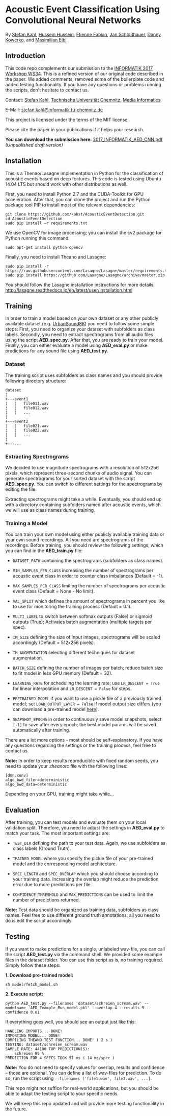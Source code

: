 # Acoustic Event Classification Using Convolutional Neural Networks
By [Stefan Kahl](http://medien.informatik.tu-chemnitz.de/skahl/about/), [Hussein Hussein](https://www.tu-chemnitz.de/informatik/HomePages/Medieninformatik/team.php.en), [Etienne Fabian](https://www.intenta.de/en/home.html), [Jan Schloßhauer](https://www.intenta.de/en/home.html), [Danny Kowerko](https://www.tu-chemnitz.de/informatik/mc/staff.php.en), and [Maximilian Eibl](https://www.tu-chemnitz.de/informatik/HomePages/Medieninformatik/team.php.en)

## Introduction
This code repo complements our submission to the [INFORMATIK 2017 Workshop WS34](https://informatik2017.de/ws34-dlhd/). This is a refined version of our original code described in the paper. We added comments, removed some of the boilerplate code and added testing functionality. If you have any questions or problems running the scripts, don't hesitate to contact us.

Contact:  [Stefan Kahl](http://medien.informatik.tu-chemnitz.de/skahl/about/), [Technische Universität Chemnitz](https://www.tu-chemnitz.de/index.html.en), [Media Informatics](https://www.tu-chemnitz.de/informatik/Medieninformatik/index.php.en)

E-Mail: stefan.kahl@informatik.tu-chemnitz.de

This project is licensed under the terms of the MIT license.

Please cite the paper in your publications if it helps your research.

<b>You can download the submission here:</b> [2017_INFORMATIK_AED_CNN.pdf](https://box.tu-chemnitz.de/index.php/s/sfW010bbLEsP4Kw) <i>(Unpublished draft version)</i>

## Installation
This is a Thenao/Lasagne implementation in Python for the classification of acoustic events based on deep features. This code is tested using Ubuntu 14.04 LTS but should work with other distributions as well.

First, you need to install Python 2.7 and the CUDA-Toolkit for GPU acceleration. After that, you can clone the project and run the Python package tool PIP to install most of the relevant dependencies:

```
git clone https://github.com/kahst/AcousticEventDetection.git
cd AcousticEventDetection
sudo pip install –r requirements.txt
```

We use OpenCV for image processing; you can install the cv2 package for Python running this command:

```
sudo apt-get install python-opencv
```

Finally, you need to install Theano and Lasagne:
```
sudo pip install -r https://raw.githubusercontent.com/Lasagne/Lasagne/master/requirements.txt
sudo pip install https://github.com/Lasagne/Lasagne/archive/master.zip
```

You should follow the Lasagne installation instructions for more details: 
http://lasagne.readthedocs.io/en/latest/user/installation.html

## Training
In order to train a model based on your own dataset or any other publicly available dataset (e.g. [UrbanSound8K](https://serv.cusp.nyu.edu/projects/urbansounddataset/index.html)) you need to follow some simple steps: First, you need to organize your dataset with subfolders as class labels. Secondly, you need to extract spectrograms from all audio files using the script <b>AED_spec.py</b>. After that, you are ready to train your model. Finally, you can either evaluate a model using <b>AED_eval.py</b> or make predictions for any sound file using <b>AED_test.py</b>.

### Dataset
The training script uses subfolders as class names and you should provide following directory structure:

```
dataset   
¦
+---event1
¦   ¦   file011.wav
¦   ¦   file012.wav
¦   ¦   ...
¦   
+---event2
¦   ¦   file021.wav
¦   ¦   file022.wav
¦   ¦   ...
¦    
+---...
```
 ### Extracting Spectrograms
We decided to use magnitude spectrograms with a resolution of 512x256 pixels, which represent three-second chunks of audio signal. You can generate spectrograms for your sorted dataset with the script <b>AED_spec.py</b>. You can switch to different settings for the spectrograms by editing the file.

Extracting spectrograms might take a while. Eventually, you should end up with a directory containing subfolders named after acoustic events, which we will use as class names during training. 

### Training a Model
You can train your own model using either publicly available training data or your own sound recordings. All you need are spectrograms of the recordings. Before training, you should review the following settings, which you can find in the <b>AED_train.py</b> file:

- `DATASET_PATH` containing the spectrograms (subfolders as class names).

- `MIN_SAMPLES_PER_CLASS` increasing the number of spectrograms per acoustic event class in order to counter class imbalances (Default = -1).

- `MAX_SAMPLES_PER_CLASS` limiting the number of spectrograms per acoustic event class (Default = None - No limit).

- `VAL_SPLIT` which defines the amount of spectrograms in percent you like to use for monitoring the training process (Default = 0.1).

- `MULTI_LABEL` to switch between softmax outputs (False) or sigmoid outputs (True); Activates batch augmentation (multiple targets per spec).

- `IM_SIZE` defining the size of input images, spectrograms will be scaled accordingly (Default = 512x256 pixels).

- `IM_AUGMENTATION` selecting different techniques for dataset augmentation.

- `BATCH_SIZE` defining the number of images per batch; reduce batch size to fit model in less GPU memory (Default = 32).

- `LEARNING_RATE` for scheduling the learning rate; use `LR_DESCENT = True` for linear interpolation and `LR_DESCENT = False` for steps.

- `PRETRAINED_MODEL` if you want to use a pickle file of a previously trained model; set `LOAD_OUTPUT_LAYER = False` if model output size differs (you can download a pre-trained model [here](https://box.tu-chemnitz.de/index.php/s/8vkQqXbUjVWlt5m)).

- `SNAPSHOT_EPOCHS` in order to continuously save model snapshots; select `[-1]` to save after every epoch; the best model params will be saved automatically after training.

There are a lot more options - most should be self-explanatory. If you have any questions regarding the settings or the training process, feel free to contact us. 

<b>Note:</b> In order to keep results reproducible with fixed random seeds, you need to update your <i>.theanorc</i> file with the following lines:

```
[dnn.conv]
algo_bwd_filer=deterministic
algo_bwd_data=deterministic
```

Depending on your GPU, training might take while...

## Evaluation
After training, you can test models and evaluate them on your local validation split. Therefore, you need to adjust the settings in <b>AED_eval.py</b> to match your task. The most important settings are:

- `TEST_DIR` defining the path to your test data. Again, we use subfolders as class labels (Ground Truth). 

- `TRAINED_MODEL` where you specify the pickle file of your pre-trained model and the corresponding model architecture.

- `SPEC_LENGTH` and `SPEC_OVERLAP` which you should choose according to your training data. Increasing the overlap might reduce the prediction error due to more predictions per file.

- `CONFIDENCE_THRESHOLD` and `MAX_PREDICTIONS` can be used to limit the number of predictions returned.

<b>Note:</b> Test data should be organized as training data, subfolders as class names. Feel free to use different ground truth annotations; all you need to do is edit the script accordingly.

## Testing
If you want to make predictions for a single, unlabeled wav-file, you can call the script <b>AED_test.py</b> via the command shell. We provided some example files in the dataset folder. You can use this script as is, no training required. Simply follow these steps:

<b>1. Download pre-trained model:</b>
```
sh model/fetch_model.sh
```
<b>2. Execute script:</b>
```
python AED_test.py --filenames 'dataset/schreien_scream.wav' --modelname 'AED_Example_Run_model.pkl' --overlap 4 --results 5 --confidence 0.01
```
If everything goes well, you should see an output just like this:

```
HANDLING IMPORTS... DONE!
IMPORTING MODEL... DONE!
COMPILING THEANO TEST FUNCTION... DONE! ( 2 s )
TESTING: dataset/schreien_scream.wav
SAMPLE RATE: 44100 TOP PREDICTION(S):
	schreien 99 %
PREDICTION FOR 4 SPECS TOOK 57 ms ( 14 ms/spec ) 
```
<b>Note:</b> You do not need to specify values for overlap, results and confidence – those are optional. You can define a list of wav-files for prediction. To do so, run the script using `--filenames ['file1.wav', file2.wav', ...]`.

This repo might not suffice for real-world applications, but you should be able to adapt the testing script to your specific needs.

We will keep this repo updated and will provide more testing functionality in the future.
